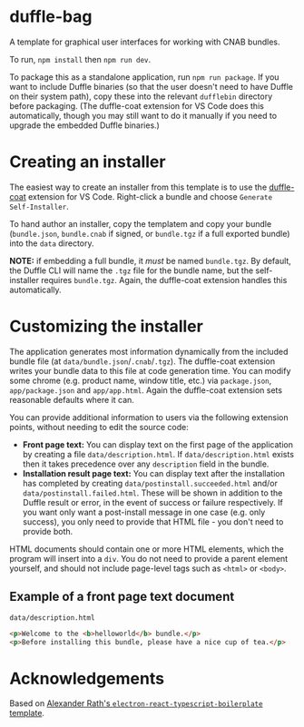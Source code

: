 # duffle-bag

A template for graphical user interfaces for working with CNAB bundles.

To run, `npm install` then `npm run dev`.

To package this as a standalone application, run `npm run package`.  If you want
to include Duffle binaries (so that the user doesn't need to have Duffle on their
system path), copy these into the relevant `dufflebin` directory before packaging.
(The duffle-coat extension for VS Code does this automatically, though you may
still want to do it manually if you need to upgrade the embedded Duffle binaries.)

# Creating an installer

The easiest way to create an installer from this template is to use the [duffle-coat](https://marketplace.visualstudio.com/items?itemName=ms-kubernetes-tools.duffle-coat)
extension for VS Code.  Right-click a bundle and choose `Generate Self-Installer`.

To hand author an installer, copy the templatem and copy your bundle (`bundle.json`,
`bundle.cnab` if signed, or `bundle.tgz` if a full exported bundle) into the `data`
directory.

**NOTE:** if embedding a full bundle, it *must* be named `bundle.tgz`.
By default, the Duffle CLI will name the `.tgz` file for the bundle name, but the
self-installer requires `bundle.tgz`.  Again, the duffle-coat extension handles this
automatically.

# Customizing the installer

The application generates most information dynamically from the included bundle
file (at `data/bundle.json`/`.cnab`/`.tgz`). The duffle-coat extension writes your bundle data
to this file at code generation time.  You can modify some chrome (e.g. product
name, window title, etc.) via `package.json`, `app/package.json` and `app/app.html`.
Again the duffle-coat extension sets reasonable defaults where it can.

You can provide additional information to users via the following extension points,
without needing to edit the source code:

* **Front page text:** You can display text on the first page of the application
  by creating a file `data/description.html`.  If `data/description.html` exists then
  it takes precedence over any `description` field in the bundle.
* **Installation result page text:** You can display text after the installation
  has completed by creating `data/postinstall.succeeded.html` and/or
  `data/postinstall.failed.html`.  These will be shown in addition to the
  Duffle result or error, in the event of success or failure respectively.
  If you want only want a post-install message in one case (e.g. only success),
  you only need to provide that HTML file - you don't need to provide both.

HTML documents should contain one or more HTML elements, which the program will
insert into a `div`.  You do not need to provide a parent element yourself, and should
not include page-level tags such as `<html>` or `<body>`.

## Example of a front page text document

`data/description.html`

```html
<p>Welcome to the <b>helloworld</b> bundle.</p>
<p>Before installing this bundle, please have a nice cup of tea.</p>
```

# Acknowledgements

Based on [Alexander Rath's `electron-react-typescript-boilerplate` template](https://github.com/iRath96/electron-react-typescript-boilerplate).
